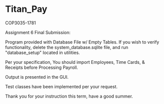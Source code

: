 # Titan_Pay
COP3035-1781

Assignment 6 Final Submission:

Program provided with Database File w/ Empty Tables.
If you wish to verify functionality, delete the system_database.sqlite file, and run "database_setup" located in utilities.

Per your specification, You should import Employees, Time Cards, & Receipts before Processing Payroll.

Output is presented in the GUI.

Test classes have been implemented per your request.

Thank you for your instruction this term, have a good summer.
